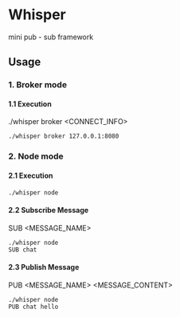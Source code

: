 # Whisper
mini pub - sub framework

## Usage

### 1. Broker mode

#### 1.1 Execution
./whisper broker <CONNECT_INFO>
```
./whisper broker 127.0.0.1:8080
```

### 2. Node mode

#### 2.1 Execution
```
./whisper node
```

#### 2.2 Subscribe Message

SUB <MESSAGE_NAME>

```
./whisper node
SUB chat
```


#### 2.3 Publish Message

PUB <MESSAGE_NAME> <MESSAGE_CONTENT>

```
./whisper node
PUB chat hello
```
